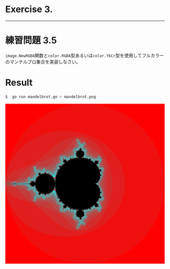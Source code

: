 # Exercise 3.

---
# 練習問題 3.5
`image.NewRGBA`関数と`color.RGBA`型あるいは`color.YbCr`型を使用してフルカラーのマンテルブロ集合を実装しなさい。


# Result

````sh
$  go run mandelbrot.go > mandelbrot.png
````

![mandelbrot with color](./mandelbrot.png)
